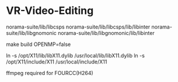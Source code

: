 # VR-Video-Editing

norama-suite/lib/libcsps
norama-suite/lib/libcsps/lib/libinter
norama-suite/lib/libgnomonic
norama-suite/lib/libgnomonic/lib/libinter


make build OPENMP=false

ln -s /opt/X11/lib/libX11.dylib /usr/local/lib/libX11.dylib
ln -s /opt/X11/include/X11 /usr/local/include/X11


ffmpeg required for FOURCC(H264)